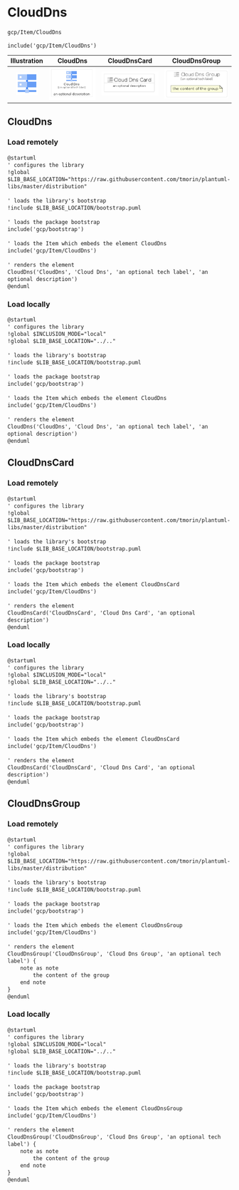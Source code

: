 # CloudDns


```text
gcp/Item/CloudDns
```

```text
include('gcp/Item/CloudDns')
```



| Illustration | CloudDns | CloudDnsCard | CloudDnsGroup |
| :---: | :---: | :---: | :---: |
| ![illustration for Illustration](../../gcp/Item/CloudDns.png) | ![illustration for CloudDns](../../gcp/Item/CloudDns.Local.png) | ![illustration for CloudDnsCard](../../gcp/Item/CloudDnsCard.Local.png) | ![illustration for CloudDnsGroup](../../gcp/Item/CloudDnsGroup.Local.png) |




## CloudDns

### Load remotely
```plantuml
@startuml
' configures the library
!global $LIB_BASE_LOCATION="https://raw.githubusercontent.com/tmorin/plantuml-libs/master/distribution"

' loads the library's bootstrap
!include $LIB_BASE_LOCATION/bootstrap.puml

' loads the package bootstrap
include('gcp/bootstrap')

' loads the Item which embeds the element CloudDns
include('gcp/Item/CloudDns')

' renders the element
CloudDns('CloudDns', 'Cloud Dns', 'an optional tech label', 'an optional description')
@enduml
```

### Load locally
```plantuml
@startuml
' configures the library
!global $INCLUSION_MODE="local"
!global $LIB_BASE_LOCATION="../.."

' loads the library's bootstrap
!include $LIB_BASE_LOCATION/bootstrap.puml

' loads the package bootstrap
include('gcp/bootstrap')

' loads the Item which embeds the element CloudDns
include('gcp/Item/CloudDns')

' renders the element
CloudDns('CloudDns', 'Cloud Dns', 'an optional tech label', 'an optional description')
@enduml
```

## CloudDnsCard

### Load remotely
```plantuml
@startuml
' configures the library
!global $LIB_BASE_LOCATION="https://raw.githubusercontent.com/tmorin/plantuml-libs/master/distribution"

' loads the library's bootstrap
!include $LIB_BASE_LOCATION/bootstrap.puml

' loads the package bootstrap
include('gcp/bootstrap')

' loads the Item which embeds the element CloudDnsCard
include('gcp/Item/CloudDns')

' renders the element
CloudDnsCard('CloudDnsCard', 'Cloud Dns Card', 'an optional description')
@enduml
```

### Load locally
```plantuml
@startuml
' configures the library
!global $INCLUSION_MODE="local"
!global $LIB_BASE_LOCATION="../.."

' loads the library's bootstrap
!include $LIB_BASE_LOCATION/bootstrap.puml

' loads the package bootstrap
include('gcp/bootstrap')

' loads the Item which embeds the element CloudDnsCard
include('gcp/Item/CloudDns')

' renders the element
CloudDnsCard('CloudDnsCard', 'Cloud Dns Card', 'an optional description')
@enduml
```

## CloudDnsGroup

### Load remotely
```plantuml
@startuml
' configures the library
!global $LIB_BASE_LOCATION="https://raw.githubusercontent.com/tmorin/plantuml-libs/master/distribution"

' loads the library's bootstrap
!include $LIB_BASE_LOCATION/bootstrap.puml

' loads the package bootstrap
include('gcp/bootstrap')

' loads the Item which embeds the element CloudDnsGroup
include('gcp/Item/CloudDns')

' renders the element
CloudDnsGroup('CloudDnsGroup', 'Cloud Dns Group', 'an optional tech label') {
    note as note
        the content of the group
    end note
}
@enduml
```

### Load locally
```plantuml
@startuml
' configures the library
!global $INCLUSION_MODE="local"
!global $LIB_BASE_LOCATION="../.."

' loads the library's bootstrap
!include $LIB_BASE_LOCATION/bootstrap.puml

' loads the package bootstrap
include('gcp/bootstrap')

' loads the Item which embeds the element CloudDnsGroup
include('gcp/Item/CloudDns')

' renders the element
CloudDnsGroup('CloudDnsGroup', 'Cloud Dns Group', 'an optional tech label') {
    note as note
        the content of the group
    end note
}
@enduml
```

